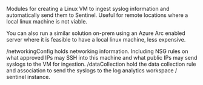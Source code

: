 Modules for creating a Linux VM to ingest syslog information and automatically send them to Sentinel. Useful for remote locations where a local linux machine is not viable.

You can also run a similar solution on-prem using an Azure Arc enabled server where it is feasible to have a local linux machine, less expensive.

/networkingConfig holds networking information. Including NSG rules on what approved IPs may SSH into this machine and what public IPs may send syslogs to the VM for ingestion.
/dataCollection hold the data collection rule and association to send the syslogs to the log analytics workspace / sentinel instance.
